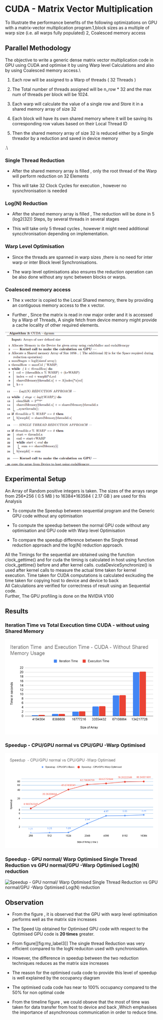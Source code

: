 

CUDA - Matrix Vector Multiplication 
====================================


To Illustrate the performance benefits of the following optimizations on
GPU with a matrix-vector multiplication program.1,block sizes as a
multiple of warp size (i.e. all warps fully populated) 2, Coalesced
memory access

Parallel Methodology
--------------------

The objective to write a generic dense matrix vector multiplication code
in GPU using CUDA and optimise it by using Warp level Calculations and
also by using Coalesced memory access.\

1.  Each row will be assigned to a Warp of threads ( 32 Threads )

2.  The Total number of threads assigned will be n\_row \* 32 and the
    max num of threads per block will be 1024.

3.  Each warp will calculate the value of a single row and Store it in a
    shared memory array of size 32

4.  Each block will have its own shared memory where it will be saving
    its corresponding row values based on their Local Thread ID

5.  Then the shared memory array of size 32 is reduced either by a
    Single threador by a reduction and saved in device memory

.\

### Single Thread Reduction 

-   After the shared memory array is filled , only the root thread of
    the Warp will perform reduction on 32 Elements

-   This will take 32 Clock Cycles for execution , however no
    sysnchronisation is needed

### Log(N) Reduction 

-   After the shared memory array is filled , The reduction will be done
    in 5 (log2(32)) Steps, by several threads in several stages

-   This will take only 5 thread cycles , however it might need
    additional syncchronisation depending on implementation.

### Warp Level Optimisation 

-   Since the threads are spanned in warp sizes ,there is no need for
    inter warp or inter Block level Synchronisations.

-   The warp level optimisations also ensures the reduction operation
    can be also done without any sync between blocks or warps.

###  Coalesced memory access 

-   The x vector is copied to the Local Shared memory, there by
    providing an contiguous memory access to the x vector.

-   Further , Since the matrix is read in row major order and it is
    accessed by a Warp of Threads, A single fetch from device memory
    might provide a cache locality of other required elements.

![](Images/A1.png)

Experimental Setup
------------------

An Array of Random positive integers is taken. The sizes of the arrays
range from 256\*256 ( 0.5 MB ) to 16384\*163584 ( 2.17 GB ) are used for
this Analysis

-   To compute the Speedup between sequential program and the Generic
    GPU code without any optimisation

-   To compute the speedup between the normal GPU code without any
    optimisation and GPU code with Warp level Optimisation

-   To compare the speedup difference between the Single thread
    reduction approach and the log(N) reduction approach.

All the Timings for the sequential are obtained using the function
clock\_gettime() and for cuda the timing is calculated in host using
function clock\_gettime() before and after kernel calls.
cudaDeviceSynchronize() is used after kernel calls to measure the actual
time taken for kernel execution. Time taken for CUDA computations is
calculated exckuding the time taken for copying host to device and
device to back\
All Calculations are verified for correctness of result using an
Sequential code.\
Further, The GPU profiling is done on the NVIDIA V100


Results
-------

### Iteration Time vs Total Execution time CUDA - without using Shared Memory

![Time taken for various GPU Optimisation methods ](Images/CUDA_1.png)


### Speedup  - CPU/GPU normal vs CPU/GPU -Warp Optimised

![Speedup - CPU/GPU normal vs CPU/GPU -Warp Optimised ](Images/cuda_2.png)



### Speedup  - GPU normal/ Warp Optimised Single Thread Reduction vs GPU normal/GPU -Warp Optimised Log(N) reduction

![Speedup - GPU normal/ Warp Optimised Single Thread Reduction vs GPU
normal/GPU -Warp Optimised Log(N) reduction ](Images/cuda_3.png)




Observation
-----------

-   From the figure
 , it is observed that the GPU with warp
    level optimisation performs well as the matrix size increases

-   The Speed Up obtained for Optimised GPU code with respect to the
    Optimised GPU code is **20 times** greater.

-   From figure[\[fig:my\_label3\]] The single thread Reduction was very
    efficient compared to the logN reduciton used with synchronisation.

-   However, the difference in speedup between the two reduction
    techniques reduces as the matrix size increases

-   The reason for the optimised cuda code to provide this level of
    speedup is well explained by the occupancy diagram


-   The optimised cuda code has near to 100% occupancy compared to the
    50% for non optimal code

-   From the timeline figure
   , we could obseve that the most of time
    was taken for data transfer from host to device and back ,Which
    emphasises the importance of asynchronous communication in order to
    reduce time.
